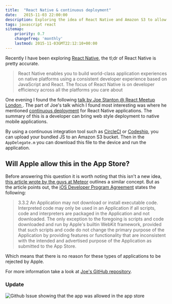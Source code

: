 ```yaml
---
title:  "React Native & continuous deployment"
date:   2015-11-03 22:00:00
description: Exploring the idea of React Native and Amazon S3 to allow for a web style continuous deployment mobile application.
tags: javascript react
sitemap:
    priority: 0.7
    changefreq: 'monthly'
    lastmod: 2015-11-03GMT22:12:10+00:00
---
```


Recently I have been exploring [React Native](https://facebook.github.io/react-native/), the tl;dr of React Native is pretty accurate.

> React Native enables you to build world-class application experiences on native platforms using a consistent developer experience based on JavaScript and React. The focus of React Native is on developer efficiency across all the platforms you care about

One evening I found the following [talk by Joe Stanton @ React Meetup London ](https://www.youtube.com/watch?v=9j5Uam6ORLI). The part of Joe's talk which I found most interesting was where he mentioned [continuous deployment](https://youtu.be/9j5Uam6ORLI?t=19m23s) for React Native applications. The summary of this is a developer can bring web style deployment to native mobile applications.

By using a continuous integration tool such as [CircleCI](circleci.com) or [Codeship](codeship.com), you can upload your bundled JS to an Amazon S3 bucket. Then in the `AppDelegate.m` you can download this file to the device and run the application.

## Will Apple allow this in the App Store?

Before answering this question it is worth noting that this isn't a new idea, [this article wrote by the guys at Meteor](http://info.meteor.com/blog/apple-hot-code-push-mobile) outlines a similar concept. But as the article points out, the [iOS Developer Program Agreement](https://developer.apple.com/programs/terms/ios/standard/ios_program_standard_agreement_20140909.pdf) states the following:

> 3.3.2 An Application may not download or install executable code. Interpreted code may only be used in an Application if all scripts, code and interpreters are packaged in the Application and not downloaded. The only exception to the foregoing is scripts and code downloaded and run by Apple's builtin
WebKit framework, provided that such scripts and code do not change the primary purpose of the Application by providing features or functionality that are inconsistent with the intended and advertised purpose of the Application as submitted to the App Store.

Which means that there is no reason for these types of applications to be rejected by Apple.

For more information take a look at [Joe's GitHub repository](https://github.com/JoeStanton/london-react).

### Update

![Github Issue showing that the app was allowed in the app store](https://s3-eu-west-1.amazonaws.com/joshuahornby/Screenshot+2015-11-12+21.36.05.png "GH Issue")
